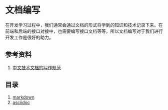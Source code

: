 # 文档编写
在开发学习过程中，我们通常会通过文档的形式将学到的知识和技术记录下来。在前端和后端的接口对接中，也需要编写接口文档等等。所以文档编写对于我们进行开发工作是很好的助力。
## 参考资料
1. [中文技术文档的写作规范](https://github.com/ruanyf/document-style-guide)
## 目录
1. [markdown](1-markdown)
2. [asciidoc](2-asciidoc)